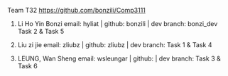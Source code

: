 Team T32
https://github.com/bonzili/Comp3111


1. Li Ho Yin Bonzi
email: hyliat | github: bonzili | dev branch: bonzi_dev
Task 2 & Task 5

2. Liu zi jie
email: zliubz | github: zliubz | dev branch:
Task 1 & Task 4

3. LEUNG, Wan Sheng
email: wsleungar | github:  | dev branch:
Task 3 & Task 6
